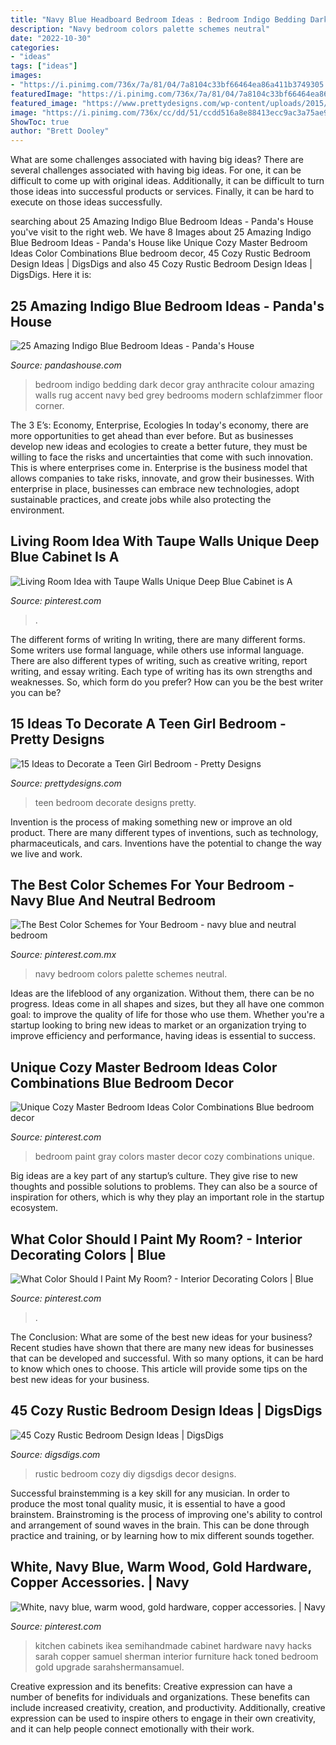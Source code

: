 ```yaml
---
title: "Navy Blue Headboard Bedroom Ideas : Bedroom Indigo Bedding Dark Decor Gray Anthracite Colour Amazing Walls Rug Accent Navy Bed Grey Bedrooms Modern Schlafzimmer Floor Corner"
description: "Navy bedroom colors palette schemes neutral"
date: "2022-10-30"
categories:
- "ideas"
tags: ["ideas"]
images:
- "https://i.pinimg.com/736x/7a/81/04/7a8104c33bf66464ea86a411b3749305.jpg"
featuredImage: "https://i.pinimg.com/736x/7a/81/04/7a8104c33bf66464ea86a411b3749305.jpg"
featured_image: "https://www.prettydesigns.com/wp-content/uploads/2015/08/15-ideas-to-decorate-a-teen-girl-bedroom9.jpg"
image: "https://i.pinimg.com/736x/cc/dd/51/ccdd516a8e88413ecc9ac3a75ae9087d.jpg"
ShowToc: true
author: "Brett Dooley"
---
```



What are some challenges associated with having big ideas?
There are several challenges associated with having big ideas. For one, it can be difficult to come up with original ideas. Additionally, it can be difficult to turn those ideas into successful products or services. Finally, it can be hard to execute on those ideas successfully.

	

		
searching about 25 Amazing Indigo Blue Bedroom Ideas - Panda&#039;s House you've visit to the right web. We have 8 Images about 25 Amazing Indigo Blue Bedroom Ideas - Panda&#039;s House like Unique Cozy Master Bedroom Ideas Color Combinations Blue bedroom decor, 45 Cozy Rustic Bedroom Design Ideas | DigsDigs and also 45 Cozy Rustic Bedroom Design Ideas | DigsDigs. Here it is:
		
    
## 25 Amazing Indigo Blue Bedroom Ideas - Panda&#039;s House

<img loading=lazy src="http://www.pandashouse.com/wp-content/uploads/2015/12/indigo-and-white-bedroom-1-533x800.jpg?c8cd4e" onerror="this.onerror=null;this.src='https://tse2.mm.bing.net/th?id=OIP.iCbUQjwQ-0pRKLUffyU3jQHaLH&amp;pid=15.1';" alt="25 Amazing Indigo Blue Bedroom Ideas - Panda&#039;s House">

_Source: pandashouse.com_

>bedroom indigo bedding dark decor gray anthracite colour amazing walls rug accent navy bed grey bedrooms modern schlafzimmer floor corner. 

	

The 3 E’s: Economy, Enterprise, Ecologies
In today's economy, there are more opportunities to get ahead than ever before. But as businesses develop new ideas and ecologies to create a better future, they must be willing to face the risks and uncertainties that come with such innovation. This is where enterprises come in. Enterprise is the business model that allows companies to take risks, innovate, and grow their businesses. With enterprise in place, businesses can embrace new technologies, adopt sustainable practices, and create jobs while also protecting the environment.

    
## Living Room Idea With Taupe Walls Unique Deep Blue Cabinet Is A

<img loading=lazy src="https://i.pinimg.com/736x/cc/dd/51/ccdd516a8e88413ecc9ac3a75ae9087d.jpg" onerror="this.onerror=null;this.src='https://tse2.mm.bing.net/th?id=OIP.qNJcD6wABe0uD1p3vxalLQHaNJ&amp;pid=15.1';" alt="Living Room Idea with Taupe Walls Unique Deep Blue Cabinet is A">

_Source: pinterest.com_

>. 

	

The different forms of writing
In writing, there are many different forms. Some writers use formal language, while others use informal language. There are also different types of writing, such as creative writing, report writing, and essay writing. Each type of writing has its own strengths and weaknesses. So, which form do you prefer? How can you be the best writer you can be?

    
## 15 Ideas To Decorate A Teen Girl Bedroom - Pretty Designs

<img loading=lazy src="https://www.prettydesigns.com/wp-content/uploads/2015/08/15-ideas-to-decorate-a-teen-girl-bedroom9.jpg" onerror="this.onerror=null;this.src='https://tse2.mm.bing.net/th?id=OIP.UudTfUJgfRWDWYygXIyCAwHaJ4&amp;pid=15.1';" alt="15 Ideas to Decorate a Teen Girl Bedroom - Pretty Designs">

_Source: prettydesigns.com_

>teen bedroom decorate designs pretty. 

	

Invention is the process of making something new or improve an old product. There are many different types of inventions, such as technology, pharmaceuticals, and cars. Inventions have the potential to change the way we live and work.

    
## The Best Color Schemes For Your Bedroom - Navy Blue And Neutral Bedroom

<img loading=lazy src="https://i.pinimg.com/736x/23/9c/9a/239c9ab2f57019c741091a720383a240.jpg" onerror="this.onerror=null;this.src='https://tse4.mm.bing.net/th?id=OIP.i6wGM3lLcqz-5yAMcgaNPwHaJ-&amp;pid=15.1';" alt="The Best Color Schemes for Your Bedroom - navy blue and neutral bedroom">

_Source: pinterest.com.mx_

>navy bedroom colors palette schemes neutral. 

	

Ideas are the lifeblood of any organization. Without them, there can be no progress. Ideas come in all shapes and sizes, but they all have one common goal: to improve the quality of life for those who use them. Whether you're a startup looking to bring new ideas to market or an organization trying to improve efficiency and performance, having ideas is essential to success.

    
## Unique Cozy Master Bedroom Ideas Color Combinations Blue Bedroom Decor

<img loading=lazy src="https://i.pinimg.com/736x/ae/40/df/ae40df75f928f87bd0929c551489172b.jpg" onerror="this.onerror=null;this.src='https://tse2.mm.bing.net/th?id=OIP.ihf85Hyyqa4u8Ggn0NDshwHaJ3&amp;pid=15.1';" alt="Unique Cozy Master Bedroom Ideas Color Combinations Blue bedroom decor">

_Source: pinterest.com_

>bedroom paint gray colors master decor cozy combinations unique. 

	

Big ideas are a key part of any startup’s culture. They give rise to new thoughts and possible solutions to problems. They can also be a source of inspiration for others, which is why they play an important role in the startup ecosystem.

    
## What Color Should I Paint My Room? - Interior Decorating Colors | Blue

<img loading=lazy src="https://i.pinimg.com/736x/7a/81/04/7a8104c33bf66464ea86a411b3749305.jpg" onerror="this.onerror=null;this.src='https://tse2.mm.bing.net/th?id=OIP.fHo_BTSdxyuuJo-e7Q_ZegHaHa&amp;pid=15.1';" alt="What Color Should I Paint My Room? - Interior Decorating Colors | Blue">

_Source: pinterest.com_

>. 

	

The Conclusion: What are some of the best new ideas for your business?
Recent studies have shown that there are many new ideas for businesses that can be developed and successful. With so many options, it can be hard to know which ones to choose. This article will provide some tips on the best new ideas for your business.

    
## 45 Cozy Rustic Bedroom Design Ideas | DigsDigs

<img loading=lazy src="http://www.digsdigs.com/photos/cozy-rustic-bedroom-designs-43.jpg" onerror="this.onerror=null;this.src='https://tse3.mm.bing.net/th?id=OIP.AIvueDRhGSWSb2BHZZdXHQHaLH&amp;pid=15.1';" alt="45 Cozy Rustic Bedroom Design Ideas | DigsDigs">

_Source: digsdigs.com_

>rustic bedroom cozy diy digsdigs decor designs. 

	

Successful brainstemming is a key skill for any musician. In order to produce the most tonal quality music, it is essential to have a good brainstem. Brainstroming is the process of improving one's ability to control and arrangement of sound waves in the brain. This can be done through practice and training, or by learning how to mix different sounds together.

    
## White, Navy Blue, Warm Wood, Gold Hardware, Copper Accessories. | Navy

<img loading=lazy src="https://i.pinimg.com/736x/ad/55/30/ad55306a3030fd0bae0d89a54d3e650f.jpg" onerror="this.onerror=null;this.src='https://tse1.mm.bing.net/th?id=OIP.-gpJuKTb9qluDldOF3i3RAHaKW&amp;pid=15.1';" alt="White, navy blue, warm wood, gold hardware, copper accessories. | Navy">

_Source: pinterest.com_

>kitchen cabinets ikea semihandmade cabinet hardware navy hacks sarah copper samuel sherman interior furniture hack toned bedroom gold upgrade sarahshermansamuel. 

	

Creative expression and its benefits:
Creative expression can have a number of benefits for individuals and organizations. These benefits can include increased creativity, creation, and productivity. Additionally, creative expression can be used to inspire others to engage in their own creativity, and it can help people connect emotionally with their work.

